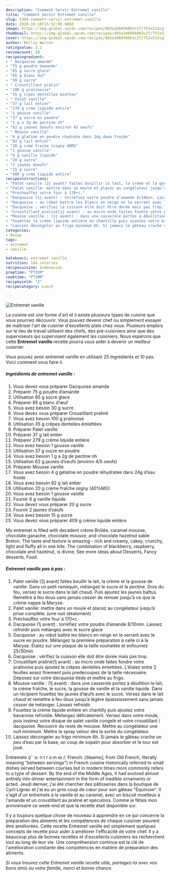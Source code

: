 ```yaml
---
description: "Comment Servir Entremet vanille"
title: "Comment Servir Entremet vanille"
slug: 5369-comment-servir-entremet-vanille
date: 2020-10-16T15:52:09.908Z
image: https://img-global.cpcdn.com/recipes/db5a3d6056063c2f/751x532cq70/entremet-vanille-photo-principale-de-la-recette.jpg
thumbnail: https://img-global.cpcdn.com/recipes/db5a3d6056063c2f/751x532cq70/entremet-vanille-photo-principale-de-la-recette.jpg
cover: https://img-global.cpcdn.com/recipes/db5a3d6056063c2f/751x532cq70/entremet-vanille-photo-principale-de-la-recette.jpg
author: Nellie Warren
ratingvalue: 3.2
reviewcount: 10
recipeingredient:
- " Dacquoise amande"
- "75 g poudre damande"
- "85 g sucre glace"
- "85 g blanc duf"
- "30 g sucre"
- " Croustillant pralin"
- "100 g pralinoise"
- "35 g crpes dentelles miettes"
- " Palet vanille"
- "37 g lait entier"
- "279 g crme liquide entire"
- "1 gousse vanille"
- "37 g sucre en poudre"
- "1 g a 2g de pectine nh"
- "62 g jaunes doeufs environ 45 oeufs"
- " Mousse vanille"
- "4 g glatine en poudre rhydrate dans 24g deau froide"
- "92 g lait entier"
- "20 g crme frache isigny 40MG"
- "1 gousse vanille"
- "6 g vanille liquide"
- "20 g sucre"
- "2 jaunes doeufs"
- "15 g sucre"
- "409 g crme liquide entire"
recipeinstructions:
- "Palet vanille (2j avant) faites bouillir le lait, la crème et la gousse de vanille. Dans un petit ramequin, mélangez le sucre et la pectine. Gros du feu, versez le sucre dans le lait chaud. Puis ajoutez les jaunes battus. Remettre à feu doux sans jamais cesser de remuer jusqu’à ce que la crème nappe la Maryse."
- "Palet vanille: mettre dans un moule et placez au congélateur jusqu’à prise complète. (une nuit idéalement)"
- "Préchauffez votre four à 170•c."
- "Dacquoise (1j avant) : torréfiez votre poudre d’amande 8/10min. Laissez refroidir puis mélangez avec le sucre glace"
- "Dacquoise : au robot battre les blancs en neige en le serrant avec le sucre en poudre. Mélangez la première préparation à celle ci à la Maryse. Étalez sur une plaque de la taille souhaitée et enfournez 25/30min"
- "Dacquoise : vérifiez la cuisson elle doit être dorée mais pas trop."
- "Croustillant praliné(1j avant) : au micro onde faites fondre votre pralinoise puis ajoutez le crêpes dentelles émiettées. L’étalez entre 2 feuilles assez finement puis predecoupez de la taille nécessaire. Déposez sur votre dacquoise tiède et mettre au frigo."
- "Mousse vanille : (1j avant) : dans une casserole portez à ébullition le lait, la crème fraîche, le sucre, la gousse de vanille et la vanille liquide. Dans un récipient fouettez les jaunes d’œufs avec le sucre. Versez dans le lait chaud et remettre à feu doux jusqu’à légère épaississement sans jamais cesser de mélanger. Laissez refroidir."
- "Fouettez la crème liquide entière en chantilly puis ajoutez votre bavaroise refroidie. Mélangez délicatement. Versez dans votre moule, puis insérez votre disque de palet vanille congelé et votre croustillant / dacquoise. Recouvrir du reste de mousse. Mettre au congélateur une nuit minimum. Mettre le spray velour dès la sortie du congélateur."
- "Laissez décongeler au frigo minimum 6h. Si jamais le gâteau crache un peu d’eau par la base, un coup de sopalin pour absorber et le tour est joué."
categories:
- Resep
tags:
- entremet
- vanille

katakunci: entremet vanille 
nutrition: 144 calories
recipecuisine: Indonesian
preptime: "PT32M"
cooktime: "PT30M"
recipeyield: "3"
recipecategory: Lunch

---
```



![Entremet vanille](https://img-global.cpcdn.com/recipes/db5a3d6056063c2f/751x532cq70/entremet-vanille-photo-principale-de-la-recette.jpg)

La cuisine est une forme d'art et il existe plusieurs types de cuisine que vous pourriez découvrir. Vous pouvez devenir chef ou simplement essayer de maîtriser l'art de cuisiner d'excellents plats chez vous. Plusieurs emplois sur le lieu de travail utilisent des chefs, des pré-cuisiniers ainsi que des superviseurs qui supervisent également les cuisiniers. Nous espérons que cette <strong> Entremet vanille </strong> recette pourra vous aider à devenir un meilleur cuisinier.

<!--inarticleads1-->

Vous pouvez avoir entremet vanille en utilisant 25 Ingrédients et 10 pas. Voici comment vous faire il.

##### Ingrédients de entremet vanille :

1. Vous devez vous préparer  Dacquoise amande
1. Préparer 75 g poudre d’amande
1. Utilisation 85 g sucre glace
1. Préparer 85 g blanc d’œuf
1. Vous avez besoin 30 g sucre
1. Vous devez vous préparer  Croustillant praliné
1. Vous avez besoin 100 g pralinoise
1. Utilisation 35 g crêpes dentelles émiettées
1. Préparer  Palet vanille
1. Préparer 37 g lait entier
1. Préparer 279 g crème liquide entière
1. Vous avez besoin 1 gousse vanille
1. Utilisation 37 g sucre en poudre
1. Vous avez besoin 1 g a 2g de pectine nh
1. Utilisation 62 g jaunes d’oeufs (environ 4/5 oeufs)
1. Préparer  Mousse vanille
1. Vous avez besoin 4 g gélatine en poudre réhydratée dans 24g d’eau froide
1. Vous avez besoin 92 g lait entier
1. Utilisation 20 g crème fraîche isigny (40%MG)
1. Vous avez besoin 1 gousse vanille
1. Fournir 6 g vanille liquide
1. Vous devez vous préparer 20 g sucre
1. Fournir 2 jaunes d’oeufs
1. Vous avez besoin 15 g sucre
1. Vous devez vous préparer 409 g crème liquide entière


My entremet is filled with decadent crème Brûlée, caramel mousse, chocolate ganache, chocolate mousse, and chocolate hazelnut sable Breton. The taste and texture is amazing - rich and creamy, cakey, crunchy, light and fluffy all in one bite. The combination of blackberry, raspberry, chocolate and hazelnut, is divine. See more ideas about Desserts, Fancy desserts, Food. 

<!--inarticleads2-->

##### Entremet vanille pas à pas :

1. Palet vanille (2j avant) faites bouillir le lait, la crème et la gousse de vanille. Dans un petit ramequin, mélangez le sucre et la pectine. Gros du feu, versez le sucre dans le lait chaud. Puis ajoutez les jaunes battus. Remettre à feu doux sans jamais cesser de remuer jusqu’à ce que la crème nappe la Maryse.
1. Palet vanille: mettre dans un moule et placez au congélateur jusqu’à prise complète. (une nuit idéalement)
1. Préchauffez votre four à 170•c.
1. Dacquoise (1j avant) : torréfiez votre poudre d’amande 8/10min. Laissez refroidir puis mélangez avec le sucre glace
1. Dacquoise : au robot battre les blancs en neige en le serrant avec le sucre en poudre. Mélangez la première préparation à celle ci à la Maryse. Étalez sur une plaque de la taille souhaitée et enfournez 25/30min
1. Dacquoise : vérifiez la cuisson elle doit être dorée mais pas trop.
1. Croustillant praliné(1j avant) : au micro onde faites fondre votre pralinoise puis ajoutez le crêpes dentelles émiettées. L’étalez entre 2 feuilles assez finement puis predecoupez de la taille nécessaire. Déposez sur votre dacquoise tiède et mettre au frigo.
1. Mousse vanille : (1j avant) : dans une casserole portez à ébullition le lait, la crème fraîche, le sucre, la gousse de vanille et la vanille liquide. Dans un récipient fouettez les jaunes d’œufs avec le sucre. Versez dans le lait chaud et remettre à feu doux jusqu’à légère épaississement sans jamais cesser de mélanger. Laissez refroidir.
1. Fouettez la crème liquide entière en chantilly puis ajoutez votre bavaroise refroidie. Mélangez délicatement. Versez dans votre moule, puis insérez votre disque de palet vanille congelé et votre croustillant / dacquoise. Recouvrir du reste de mousse. Mettre au congélateur une nuit minimum. Mettre le spray velour dès la sortie du congélateur.
1. Laissez décongeler au frigo minimum 6h. Si jamais le gâteau crache un peu d’eau par la base, un coup de sopalin pour absorber et le tour est joué.


Entremets (/ ˈ ɑː n t r ə m eɪ /; French: [ɑ̃tʁəmɛ]; from Old French, literally meaning &#34;between servings&#34;) in French cuisine historically referred to small dishes served between courses but in modern times more commonly refers to a type of dessert. By the end of the Middle Ages, it had evolved almost entirely into dinner entertainment in the form of inedible ornaments or acted. Jeudi dernier, j&#39;ai été chercher des pâtisseries dans la boutique de Cyril Lignac et j&#39;ai eu un gros coup de cœur pour son gâteau &#34;Équinoxe&#34;. Il s&#39;agit d&#39;un entremets à la vanille et au caramel, avec un biscuit moelleux à l&#39;amande et un croustillant au praliné et spéculoos. Comme je fêtais mon anniversaire ce week-end et que la recette était disponible sur. 

<!--inarticleads1-->

<p>
Il y a toujours quelque chose de nouveau à apprendre en ce qui concerne la préparation des aliments et les compétences de chaque cuisinier peuvent être améliorées. Cette recette Entremet vanille est simplement quelques concepts de recette pour aider à améliorer l'efficacité de votre chef. Il y a beaucoup plus de bonnes recettes et d'excellents cuisiniers les recherchent tout au long de leur vie. Une compréhension continue est la clé de l'amélioration constante des compétences en matière de préparation des aliments.
</p>

<p>
<i>Si vous trouvez cette Entremet vanille recette utile, partagez-la avec vos bons amis ou votre famille, merci et bonne chance.</i>
</p>
